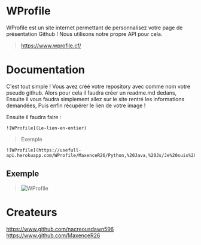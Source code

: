 # WProfile

WProfile est un site internet permettant de personnalisez votre page de présentation Github !
Nous utilisons notre propre API pour cela.

> https://www.wprofile.cf/

# Documentation

C'est tout simple !
Vous avez créé votre repository avec comme nom votre pseudo github.
Alors pour cela il faudra créer un readme.md dedans,
Ensuite il vous faudra simplement allez sur le site rentré les informations demandées,
Puis enfin récupérer le lien de votre image !

Ensuite il faudra faire :

```
![WProfile](Le-lien-en-entier)
```

> Exemple

```
![WProfile](https://usefull-api.herokuapp.com/WProfile/MaxenceR26/Python,%20Java,%20Js/Je%20suis%20%C3%A2g%C3%A9%20de%2017%20ans,%20je%20suis%20passionn%C3%A9%20par%20l'informatique%20depuis%20petit)
```

## Exemple

> ![WProfile](https://usefull-api.herokuapp.com/WProfile/MaxenceR26/Python,%20Java,%20Js/Je%20suis%20%C3%A2g%C3%A9%20de%2017%20ans,%20je%20suis%20passionn%C3%A9%20par%20l'informatique%20depuis%20petit)

# Createurs

https://www.github.com/nacreousdawn596
https://www.github.com/MaxenceR26
